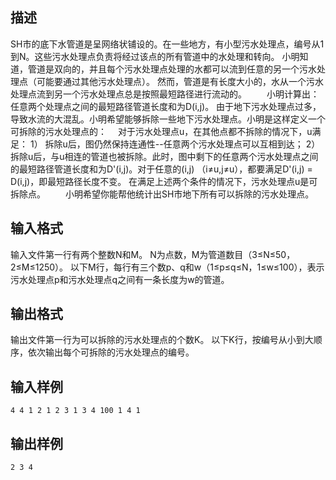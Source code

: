## 描述

SH市的底下水管道是呈网络状铺设的。在一些地方，有小型污水处理点，编号从1到N。这些污水处理点负责将经过该点的所有管道中的水处理和转向。 小明知道，管道是双向的，并且每个污水处理点处理的水都可以流到任意的另一个污水处理点（可能要通过其他污水处理点）。 然而，管道是有长度大小的，水从一个污水处理点流到另一个污水处理点总是按照最短路径进行流动的。 　　小明计算出：任意两个处理点之间的最短路径管道长度和为D(i,j)。 由于地下污水处理点过多，导致水流的大混乱。小明希望能够拆除一些地下污水处理点。小明是这样定义一个可拆除的污水处理点的： 　对于污水处理点u，在其他点都不拆除的情况下，u满足： 1） 拆除u后，图仍然保持连通性--任意两个污水处理点可以互相到达； 2） 拆除u后，与u相连的管道也被拆除。此时，图中剩下的任意两个污水处理点之间的最短路径管道长度和为D'(i,j)。对于任意的(i,j) （i≠u,j≠u），都要满足D'(i,j) = D(i,j)，即最短路径长度不变。 在满足上述两个条件的情况下，污水处理点u是可拆除点。 　　小明希望你能帮他统计出SH市地下所有可以拆除的污水处理点。 

## 输入格式

输入文件第一行有两个整数N和M。 N为点数，M为管道数目（3≤N≤50，2≤M≤1250）。 以下M行，每行有三个数p、q和w（1≤p≤q≤N，1≤w≤100），表示污水处理点p和污水处理点q之间有一条长度为w的管道。 

## 输出格式

输出文件第一行为可以拆除的污水处理点的个数K。 以下K行，按编号从小到大顺序，依次输出每个可拆除的污水处理点的编号。 

## 输入样例

```plaintext
4 4 1 2 1 2 3 1 3 4 100 1 4 1 
```

## 输出样例

```plaintext
2 3 4 
```



 



 

